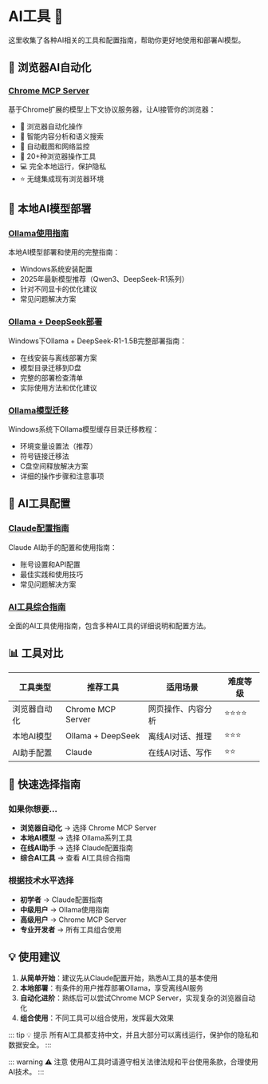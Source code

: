 # AI工具 🤖

这里收集了各种AI相关的工具和配置指南，帮助你更好地使用和部署AI模型。

## 🚀 浏览器AI自动化

### [Chrome MCP Server](./chrome-mcp-server.md)
基于Chrome扩展的模型上下文协议服务器，让AI接管你的浏览器：
- 🚀 浏览器自动化操作
- 🧠 智能内容分析和语义搜索
- 📸 自动截图和网络监控
- 🎯 20+种浏览器操作工具
- 💻 完全本地运行，保护隐私
- ⭐️ 无缝集成现有浏览器环境

## 🧠 本地AI模型部署

### [Ollama使用指南](./ollama-guide.md)
本地AI模型部署和使用的完整指南：
- Windows系统安装配置
- 2025年最新模型推荐（Qwen3、DeepSeek-R1系列）
- 针对不同显卡的优化建议
- 常见问题解决方案

### [Ollama + DeepSeek部署](./ollama-deepseek.md)
Windows下Ollama + DeepSeek-R1-1.5B完整部署指南：
- 在线安装与离线部署方案
- 模型目录迁移到D盘
- 完整的部署检查清单
- 实际使用方法和优化建议

### [Ollama模型迁移](./ollama-migration.md)
Windows系统下Ollama模型缓存目录迁移教程：
- 环境变量设置法（推荐）
- 符号链接迁移法
- C盘空间释放解决方案
- 详细的操作步骤和注意事项

## 🔧 AI工具配置

### [Claude配置指南](./claude-config.md)
Claude AI助手的配置和使用指南：
- 账号设置和API配置
- 最佳实践和使用技巧
- 常见问题解决方案

### [AI工具综合指南](./ai-tools-guide/)
全面的AI工具使用指南，包含多种AI工具的详细说明和配置方法。

## 📊 工具对比

| 工具类型 | 推荐工具 | 适用场景 | 难度等级 |
|---------|---------|---------|---------|
| 浏览器自动化 | Chrome MCP Server | 网页操作、内容分析 | ⭐⭐⭐⭐ |
| 本地AI模型 | Ollama + DeepSeek | 离线AI对话、推理 | ⭐⭐⭐ |
| AI助手配置 | Claude | 在线AI对话、写作 | ⭐⭐ |

## 🎯 快速选择指南

### 如果你想要...
- **浏览器自动化** → 选择 Chrome MCP Server
- **本地AI模型** → 选择 Ollama系列工具
- **在线AI助手** → 选择 Claude配置指南
- **综合AI工具** → 查看 AI工具综合指南

### 根据技术水平选择
- **初学者** → Claude配置指南
- **中级用户** → Ollama使用指南
- **高级用户** → Chrome MCP Server
- **专业开发者** → 所有工具组合使用

## 💡 使用建议

1. **从简单开始**：建议先从Claude配置开始，熟悉AI工具的基本使用
2. **本地部署**：有条件的用户推荐部署Ollama，享受离线AI服务
3. **自动化进阶**：熟练后可以尝试Chrome MCP Server，实现复杂的浏览器自动化
4. **组合使用**：不同工具可以组合使用，发挥最大效果

::: tip 💡 提示
所有AI工具都支持中文，并且大部分可以离线运行，保护你的隐私和数据安全。
:::

::: warning ⚠️ 注意
使用AI工具时请遵守相关法律法规和平台使用条款，合理使用AI技术。
:::